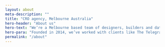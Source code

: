```yaml
---
layout: about
meta-description: ""
title: "CRO agency, Melbourne Australia"
hero-header: "About us"
hero-text: "We’re a Melbourne based team of designers, builders and data driven optimisers"
hero-para: "Founded in 2014, we’ve worked with clients like The Telegraph, EE, Kmart to improve their websites and apps to make them easier to use, more intutive and more profitable."
permalink: "/about"
---
```


